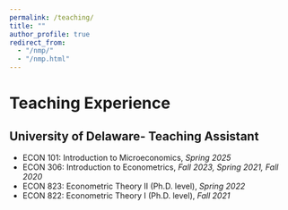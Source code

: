 ```yaml
---
permalink: /teaching/
title: ""
author_profile: true
redirect_from: 
  - "/nmp/"
  - "/nmp.html"
---
```


Teaching Experience
======

University of Delaware- Teaching Assistant
------

- ECON 101: Introduction to Microeconomics, <i>Spring 2025</i>
- ECON 306: Introduction to Econometrics, <i>Fall 2023, Spring 2021, Fall 2020</i>
- ECON 823: Econometric Theory II (Ph.D. level), <i>Spring 2022</i>
- ECON 822: Econometric Theory I (Ph.D. level), <i>Fall 2021</i>